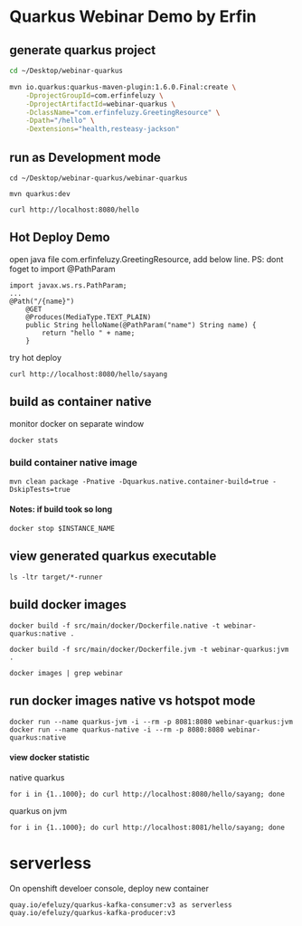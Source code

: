 # Quarkus Webinar Demo by Erfin

## generate quarkus project
```bash
cd ~/Desktop/webinar-quarkus

mvn io.quarkus:quarkus-maven-plugin:1.6.0.Final:create \
    -DprojectGroupId=com.erfinfeluzy \
    -DprojectArtifactId=webinar-quarkus \
    -DclassName="com.erfinfeluzy.GreetingResource" \
    -Dpath="/hello" \
    -Dextensions="health,resteasy-jackson"
```

## run as Development mode
```
cd ~/Desktop/webinar-quarkus/webinar-quarkus

mvn quarkus:dev

curl http://localhost:8080/hello
```

## Hot Deploy Demo
open java file com.erfinfeluzy.GreetingResource, add below line. PS: dont foget to import @PathParam
```
import javax.ws.rs.PathParam;
...
@Path("/{name}")
    @GET
    @Produces(MediaType.TEXT_PLAIN)
    public String helloName(@PathParam("name") String name) {
        return "hello " + name;
    }
```
try hot deploy
```
curl http://localhost:8080/hello/sayang
```

## build as container native
monitor docker on separate window
```
docker stats
```

### build container native image
```
mvn clean package -Pnative -Dquarkus.native.container-build=true -DskipTests=true
```

#### Notes: if build took so long
```
docker stop $INSTANCE_NAME
```

## view generated quarkus executable
```
ls -ltr target/*-runner
```

## build docker images
```
docker build -f src/main/docker/Dockerfile.native -t webinar-quarkus:native .

docker build -f src/main/docker/Dockerfile.jvm -t webinar-quarkus:jvm .

docker images | grep webinar
```

## run docker images native vs hotspot mode
```
docker run --name quarkus-jvm -i --rm -p 8081:8080 webinar-quarkus:jvm
docker run --name quarkus-native -i --rm -p 8080:8080 webinar-quarkus:native
```
#### view docker statistic
native quarkus
```
for i in {1..1000}; do curl http://localhost:8080/hello/sayang; done
```
quarkus on jvm
```
for i in {1..1000}; do curl http://localhost:8081/hello/sayang; done
```

# serverless
On openshift develoer console, deploy new container
```
quay.io/efeluzy/quarkus-kafka-consumer:v3 as serverless
quay.io/efeluzy/quarkus-kafka-producer:v3
```
